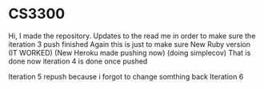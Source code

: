 # CS3300
Hi, I made the repository.
Updates to the read me in order to make sure the iteration 3 push finished
Again this is just to make sure
New Ruby version (IT WORKED)
(New Heroku made pushing now)
(doing simplecov) That is done now iteration 4 is done once pushed

Iteration 5 repush because i forgot to change somthing back
Iteration 6